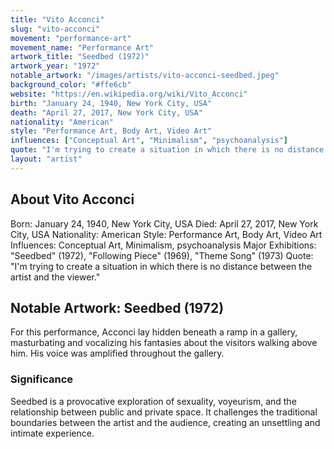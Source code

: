 ```yaml
---
title: "Vito Acconci"
slug: "vito-acconci"
movement: "performance-art"
movement_name: "Performance Art"
artwork_title: "Seedbed (1972)"
artwork_year: "1972"
notable_artwork: "/images/artists/vito-acconci-seedbed.jpeg"
background_color: "#ffe6cb"
website: "https://en.wikipedia.org/wiki/Vito_Acconci"
birth: "January 24, 1940, New York City, USA"
death: "April 27, 2017, New York City, USA"
nationality: "American"
style: "Performance Art, Body Art, Video Art"
influences: ["Conceptual Art", "Minimalism", "psychoanalysis"]
quote: "I'm trying to create a situation in which there is no distance between the artist and the viewer."
layout: "artist"
---
```


## About Vito Acconci

Born: January 24, 1940, New York City, USA Died: April 27, 2017, New York City, USA Nationality: American Style: Performance Art, Body Art, Video Art Influences: Conceptual Art, Minimalism, psychoanalysis Major Exhibitions: "Seedbed" (1972), "Following Piece" (1969), "Theme Song" (1973) Quote: "I'm trying to create a situation in which there is no distance between the artist and the viewer."

## Notable Artwork: Seedbed (1972)

For this performance, Acconci lay hidden beneath a ramp in a gallery, masturbating and vocalizing his fantasies about the visitors walking above him. His voice was amplified throughout the gallery.

### Significance

Seedbed is a provocative exploration of sexuality, voyeurism, and the relationship between public and private space. It challenges the traditional boundaries between the artist and the audience, creating an unsettling and intimate experience.
